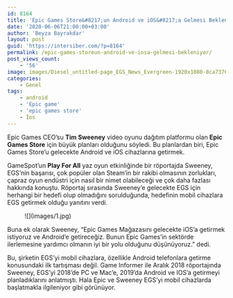 ```yaml
---
id: 8164
title: 'Epic Games Store&#8217;un Android ve iOS&#8217;a Gelmesi Bekleniyor'
date: '2020-06-06T21:00:00+03:00'
author: 'Beyza Bayrakdar'
layout: post
guid: 'https://intersiber.com/?p=8164'
permalink: /epic-games-storeun-android-ve-iosa-gelmesi-bekleniyor/
post_views_count:
    - '56'
image: images/Diesel_untitled-page_EGS_News_Evergreen-1920x1080-8ca7376077d174b4fc77c92462c7adb546b4fb18.jpg
categories:
    - Genel
tags:
    - android
    - 'Epic game'
    - 'epic games store'
    - İos
---
```


Epic Games CEO’su **Tim Sweeney** video oyunu dağıtım platformu olan **Epic Games Store** için büyük planları olduğunu söyledi. Bu planlardan biri, Epic Games Store’u gelecekte Android ve iOS cihazlarına getirmek.

GameSpot’un **Play For All** yaz oyun etkinliğinde bir röportajda Sweeney, EGS’nin başarısı, çok popüler olan Steam’in bir rakibi olmasının zorlukları, çapraz oyun endüstri için nasıl bir nimet olabileceği ve çok daha fazlası hakkında konuştu. Röportaj sırasında Sweeney’e gelecekte EGS için herhangi bir hedefi olup olmadığını sorulduğunda, hedefinin mobil cihazlara EGS getirmek olduğu yanıtını verdi.

<figure class="wp-block-image size-large">![](images/1.jpg)</figure>Buna ek olarak Sweeney, “Epic Games Mağazasını gelecekte iOS’a getirmek istiyoruz ve Android’e getireceğiz. Bunun Epic Games’in sektörde ilerlemesine yardımcı olmanın iyi bir yolu olduğunu düşünüyoruz.” dedi.

Bu, şirketin EGS’yi mobil cihazlara, özellikle Android telefonlara getirme konusundaki ilk tartışması değil. Game Informer ile Aralık 2018 röportajında ​​Sweeney, EGS’yi 2018’de PC ve Mac’e, 2019’da Android ve IOS’a getirmeyi planladıklarını anlatmıştı. Hala Epic ve Sweeney EGS’yi mobil cihazlarda başlatmakla ilgileniyor gibi görünüyor.